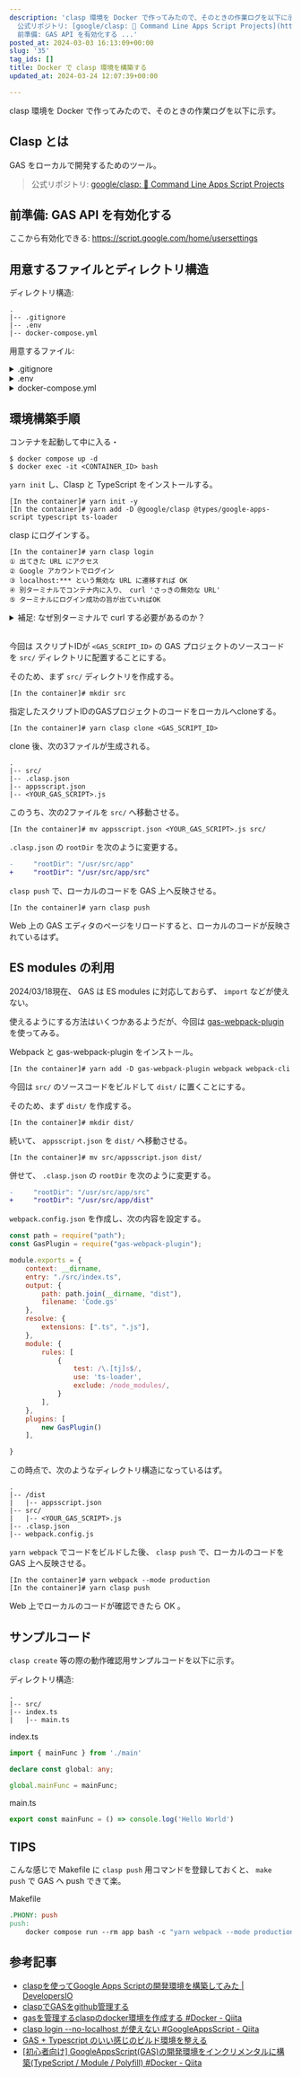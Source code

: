 ```yaml
---
description: 'clasp 環境を Docker で作ってみたので、そのときの作業ログを以下に示す。  ## Clasp とは  GAS をローカルで開発するためのツール。  >
  公式リポジトリ: [google/clasp: 🔗 Command Line Apps Script Projects](https://github.com/google/clasp)  ##
  前準備: GAS API を有効化する ...'
posted_at: 2024-03-03 16:13:09+00:00
slug: '35'
tag_ids: []
title: Docker で clasp 環境を構築する
updated_at: 2024-03-24 12:07:39+00:00

---
```

clasp 環境を Docker で作ってみたので、そのときの作業ログを以下に示す。

## Clasp とは

GAS をローカルで開発するためのツール。

> 公式リポジトリ: [google/clasp: 🔗 Command Line Apps Script Projects](https://github.com/google/clasp)

## 前準備: GAS API を有効化する

ここから有効化できる: https://script.google.com/home/usersettings

## 用意するファイルとディレクトリ構造

ディレクトリ構造:

```
.
|-- .gitignore
|-- .env
|-- docker-compose.yml
```

用意するファイル:

<details>
<summary>.gitignore</summary>

```
.*
.*/
node_modules/
dist/Code.gs

!.gitignore
!.*.sample
```

補足:

* `Code.gs` はビルド結果なので gitignore しておく

</details>

<details>
<summary>.env</summary>

```
WORKING_DIR=/usr/src/app
HOME=$WORKING_DIR
```

補足:

- clasp はログインの credential 情報をコンテナ内のユーザの `$HOME` 直下に作成する（ [→参考](https://arc.net/l/quote/lbrrbdld) ）ので、 `$HOME` を `$WORKING_DIR` にするよう設定している
    - docker-compose.yml によってカレントディレクトリが `$WORKING_DIR` にマウントされる＝カレントディレクトリに credential 情報が書かれたドットファイルが置かれるが、 .gitignore で指定したドットファイル以外は gitignore するようにすることで誤 push を防いでいる

</details>

<details>
<summary>docker-compose.yml</summary>

```yaml
version: '3'

services:
  app:
    image: node:20
    container_name: docker_clasp_container
    env_file:
      - .env
    volumes:
      - ./:$WORKING_DIR
    working_dir: $WORKING_DIR
    tty: true
```

</details>

## 環境構築手順

コンテナを起動して中に入る・

```
$ docker compose up -d
$ docker exec -it <CONTAINER_ID> bash
```

`yarn init` し、Clasp と TypeScript をインストールする。

```
[In the container]# yarn init -y
[In the container]# yarn add -D @google/clasp @types/google-apps-script typescript ts-loader
```

clasp にログインする。

```
[In the container]# yarn clasp login
① 出てきた URL にアクセス
② Google アカウントでログイン
③ localhost:*** という無効な URL に遷移すれば OK
④ 別ターミナルでコンテナ内に入り、 curl 'さっきの無効な URL'
⑤ ターミナルにログイン成功の旨が出ていればOK
```

<details>
<summary>補足: なぜ別ターミナルで curl する必要があるのか？</summary>

どうやら `clasp login` の `--no-localhost` オプションがうまく機能しないらしいため。

その回避策として別ターミナルで curl を叩く方法が紹介されていた（ [→参考](https://qiita.com/naoyeah/items/0db5fc82561020f2768e) ）。

今回、 `--no-localhost` オプションは使用していないが、同じ方法でログインできた。
</details>

<br />

今回は スクリプトIDが `<GAS_SCRIPT_ID>` の GAS プロジェクトのソースコードを `src/` ディレクトリに配置することにする。

そのため、まず `src/` ディレクトリを作成する。

```
[In the container]# mkdir src
```

指定したスクリプトIDのGASプロジェクトのコードをローカルへcloneする。

```
[In the container]# yarn clasp clone <GAS_SCRIPT_ID>
```

clone 後、次の3ファイルが生成される。

```
.
|-- src/
|-- .clasp.json
|-- appsscript.json
|-- <YOUR_GAS_SCRIPT>.js
```

このうち、次の2ファイルを `src/` へ移動させる。

```
[In the container]# mv appsscript.json <YOUR_GAS_SCRIPT>.js src/
```

`.clasp.json` の `rootDir` を次のように変更する。

```diff
-     "rootDir": "/usr/src/app"
+     "rootDir": "/usr/src/app/src"
```

`clasp push` で、ローカルのコードを GAS 上へ反映させる。

```
[In the container]# yarn clasp push
```

Web 上の GAS エディタのページをリロードすると、ローカルのコードが反映されているはず。

## ES modules の利用

2024/03/18現在、 GAS は ES modules に対応しておらず、 `import` などが使えない。

使えるようにする方法はいくつかあるようだが、今回は [gas-webpack-plugin](https://github.com/fossamagna/gas-webpack-plugin) を使ってみる。

Webpack と gas-webpack-plugin をインストール。

```
[In the container]# yarn add -D gas-webpack-plugin webpack webpack-cli
```

今回は `src/` のソースコードをビルドして `dist/` に置くことにする。

そのため、まず `dist/` を作成する。

```
[In the container]# mkdir dist/
```

続いて、 `appsscript.json` を `dist/` へ移動させる。

```
[In the container]# mv src/appsscript.json dist/
```

併せて、 `.clasp.json` の `rootDir` を次のように変更する。

```diff
-     "rootDir": "/usr/src/app/src"
+     "rootDir": "/usr/src/app/dist"
```

`webpack.config.json` を作成し、次の内容を設定する。

```js
const path = require("path");
const GasPlugin = require("gas-webpack-plugin");

module.exports = {
    context: __dirname,
    entry: "./src/index.ts",
    output: {
        path: path.join(__dirname, "dist"),
        filename: 'Code.gs'
    },
    resolve: {
        extensions: [".ts", ".js"],
    },
    module: {
        rules: [
            {
                test: /\.[tj]s$/,
                use: 'ts-loader',
                exclude: /node_modules/,
            }
        ],
    },
    plugins: [
        new GasPlugin()
    ],

}
```

この時点で、次のようなディレクトリ構造になっているはず。

```
.
|-- /dist
|   |-- appsscript.json
|-- src/
|   |-- <YOUR_GAS_SCRIPT>.js
|-- .clasp.json
|-- webpack.config.js
```

`yarn webpack` でコードをビルドした後、 `clasp push` で、ローカルのコードを GAS 上へ反映させる。

```
[In the container]# yarn webpack --mode production
[In the container]# yarn clasp push
```

Web 上でローカルのコードが確認できたら OK 。

## サンプルコード

`clasp create` 等の際の動作確認用サンプルコードを以下に示す。

ディレクトリ構造:

```
.
|-- src/
|-- index.ts
|   |-- main.ts
```

index.ts

```ts
import { mainFunc } from './main'

declare const global: any;

global.mainFunc = mainFunc;
```

main.ts

```ts
export const mainFunc = () => console.log('Hello World')
```

## TIPS

こんな感じで Makefile に `clasp push` 用コマンドを登録しておくと、 `make push` で GAS へ push できて楽。

Makefile

```Makefile
.PHONY: push
push:
	docker compose run --rm app bash -c "yarn webpack --mode production && yarn clasp push"
```

## 参考記事

- [claspを使ってGoogle Apps Scriptの開発環境を構築してみた | DevelopersIO](https://dev.classmethod.jp/articles/vscode-clasp-setting/)
- [claspでGASをgithub管理する](https://zenn.dev/flutteruniv_dev/articles/8013785f70a2f4)
- [gasを管理するclaspのdocker環境を作成する #Docker - Qiita](https://qiita.com/rei-ta/items/61b3fde6a069b77d335d)
- [clasp login --no-localhost が使えない #GoogleAppsScript - Qiita](https://qiita.com/naoyeah/items/0db5fc82561020f2768e)
- [GAS + Typescript のいい感じのビルド環境を整える](https://zenn.dev/terass_dev/articles/a39ab8d0128eb1)
- [[初心者向け] GoogleAppsScript(GAS)の開発環境をインクリメンタルに構築(TypeScript / Module / Polyfill) #Docker - Qiita](https://qiita.com/cajonito/items/3a5c7da8965e28e485bf)
